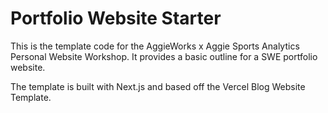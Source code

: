 # Portfolio Website Starter

This is the template code for the AggieWorks x Aggie Sports Analytics Personal Website Workshop. It provides a basic outline for a SWE portfolio website.

The template is built with Next.js and based off the Vercel Blog Website Template.
